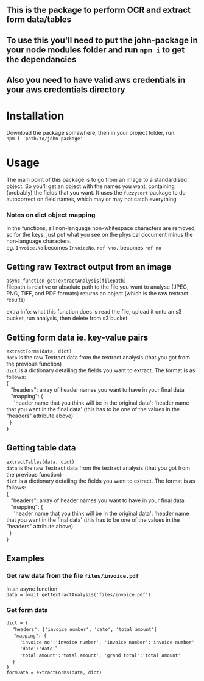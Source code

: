 ## This is the package to perform OCR and extract form data/tables
## To use this you'll need to put the john-package in your node modules folder and run `npm i` to get the dependancies
## Also you need to have valid aws credentials in your aws credentials directory

# Installation
Download the package somewhere, then in your project folder, run: \
`npm i 'path/to/john-package'`

# Usage
The main point of this package is to go from an image to a standardised object. So you'll get an object with the names you want, containing (probably) the fields that you want. It uses the `fuzzysort` package to do autocorrect on field names, which may or may not catch everything

### Notes on dict object mapping
In the functions, all non-language non-whitespace characters are removed, so for the keys, just put what you see on the physical document minus the non-language characters.\
eg. `Invoice.No` becomes `InvoiceNo`. `ref \no.` becomes `ref no`

## Getting raw Textract output from an image
`async function getTextractAnalysis(filepath)`\
filepath is relative or absolute path to the file you want to analyse (JPEG, PNG, TIFF, and PDF formats)
returns an object (which is the raw textract results)

extra info: what this function does is read the file, upload it onto an s3 bucket, run analysis, then delete from s3 bucket

## Getting form data ie. key-value pairs
`extractForms(data, dict)`\
`data` is the raw Textract data from the textract analysis (that you got from the previous function)\
`dict` is a dictionary detailing the fields you want to extract. The format is as follows:\
{\
    &nbsp;&nbsp; "headers": array of header names you want to have in your final data\
    &nbsp;&nbsp; "mapping": {\
    &nbsp;&nbsp;&nbsp;&nbsp;    'header name that you think will be in the original data': 'header name that you want in the final data' (this has to be one of the values in the "headers" attribute above)\
    &nbsp;&nbsp;}\
}

## Getting table data
`extractTables(data, dict)`\
`data` is the raw Textract data from the textract analysis (that you got from the previous function)\
`dict` is a dictionary detailing the fields you want to extract. The format is as follows:\
{\
    &nbsp;&nbsp; "headers": array of header names you want to have in your final data\
    &nbsp;&nbsp; "mapping": {\
    &nbsp;&nbsp;&nbsp;&nbsp;    'header name that you think will be in the original data': 'header name that you want in the final data' (this has to be one of the values in the "headers" attribute above)\
    &nbsp;&nbsp;}\
}


## Examples
### Get raw data from the file `files/invoice.pdf`
In an async function\
`data = await getTextractAnalysis('files/invoice.pdf')`

### Get form data
`dict = {`\
&nbsp;&nbsp;&nbsp;&nbsp;`"headers": ['invoice number', 'date', 'total amount']`\
&nbsp;&nbsp;&nbsp;&nbsp; `"mapping": {`\
&nbsp;&nbsp;&nbsp;&nbsp;&nbsp;&nbsp;&nbsp;&nbsp; `'invoice no':'invoice number', 'invoice number':'invoice number'`\
&nbsp;&nbsp;&nbsp;&nbsp;&nbsp;&nbsp;&nbsp;&nbsp; `'date':'date'`'\
&nbsp;&nbsp;&nbsp;&nbsp;&nbsp;&nbsp;&nbsp;&nbsp; `'total amount':'total amount', 'grand total':'total amount'`\
&nbsp;&nbsp;&nbsp;&nbsp;`}`\
`}`\
`formData = extractForms(data, dict)`

